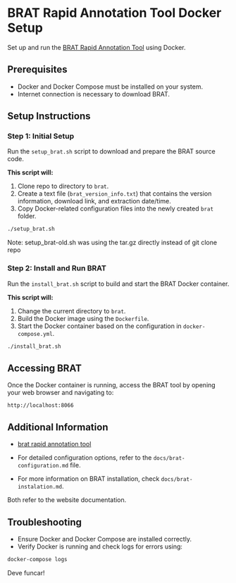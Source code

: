# BRAT Rapid Annotation Tool Docker Setup

Set up and run the [BRAT Rapid Annotation Tool](https://github.com/nlplab/brat) using Docker.

## Prerequisites

- Docker and Docker Compose must be installed on your system.
- Internet connection is necessary to download BRAT.

## Setup Instructions

### Step 1: Initial Setup

Run the `setup_brat.sh` script to download and prepare the BRAT source code.

**This script will:**

1. Clone repo to directory to `brat`.
3. Create a text file (`brat_version_info.txt`) that contains the version information, download link, and extraction date/time.
4. Copy Docker-related configuration files into the newly created `brat` folder.

```bash
./setup_brat.sh
```

Note: setup_brat-old.sh was using the tar.gz directly instead of git clone repo

### Step 2: Install and Run BRAT

Run the `install_brat.sh` script to build and start the BRAT Docker container.

**This script will:**

1. Change the current directory to `brat`.
2. Build the Docker image using the `Dockerfile`.
3. Start the Docker container based on the configuration in `docker-compose.yml`.

```bash
./install_brat.sh
```

## Accessing BRAT

Once the Docker container is running, access the BRAT tool by opening your web browser and navigating to:

```
http://localhost:8066
```

## Additional Information

- [brat rapid annotation tool](https://brat.nlplab.org/)

- For detailed configuration options, refer to the `docs/brat-configuration.md` file.
- For more information on BRAT installation, check `docs/brat-instalation.md`.

Both refer to the website documentation.

## Troubleshooting

- Ensure Docker and Docker Compose are installed correctly.
- Verify Docker is running and check logs for errors using:

```bash
docker-compose logs
```

Deve funcar!
